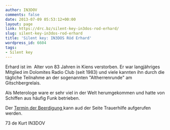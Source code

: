 ```yaml
---
author: IN3DOV
comments: false
date: 2013-07-09 05:53:12+00:00
layout: page
link: https://drc.bz/silent-key-in3dos-rod-erhard/
slug: silent-key-in3dos-rod-erhard
title: 'Silent key: IN3DOS Röd Erhard'
wordpress_id: 6604
tags:
- Silent key
---
```


Erhard ist im  Alter von 83 Jahren in Kiens verstorben. Er war langjähriges Mitglied im Dolomites Radio Club (seit 1983) und viele kannten ihn durch die tägliche Teilnahme an der sogenannten "Altherrenrunde" am Gitschbergrelais.

Als Meterologe ware er sehr viel in der Welt herumgekommen und hatte von Schiffen aus häufig Funk betrieben.

Der [Termin der Beerdigung ](http://www.trauerhilfe.it/traueranzeigen/traueranzeige_4681.html)kann aud der Seite Trauerhilfe aufgerufen werden.

73 de Kurt IN3DOV


